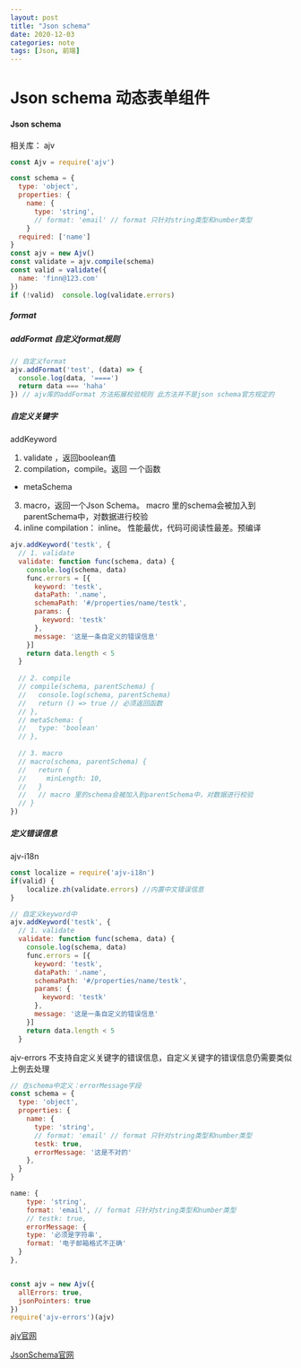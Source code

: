 ```yaml
---
layout: post
title: "Json schema"
date: 2020-12-03
categories: note
tags: [Json, 前端]
---
```

# Json schema 动态表单组件

#### Json schema

相关库： ajv

```javascript
const Ajv = require('ajv')

const schema = {
  type: 'object',
  properties: {
    name: {
      type: 'string',
      // format: 'email' // format 只针对string类型和number类型
    }
  required: ['name']
}
const ajv = new Ajv()
const validate = ajv.compile(schema)
const valid = validate({
  name: 'finn@123.com'
})
if (!valid)  console.log(validate.errors)
```



##### format

##### addFormat 自定义format规则

```javascript
// 自定义format
ajv.addFormat('test', (data) => {
  console.log(data, '====')
  return data === 'haha'
}) // ajv库的addFormat 方法拓展校验规则 此方法并不是json schema官方规定的
```



##### 自定义关键字

addKeyword

1. validate ，返回boolean值
2. compilation，compile。返回 一个函数
  - metaSchema
3. macro，返回一个Json Schema。 macro 里的schema会被加入到parentSchema中，对数据进行校验
4. inline compilation： inline。 性能最优，代码可阅读性最差。预编译

```javascript
ajv.addKeyword('testk', {
  // 1. validate
  validate: function func(schema, data) {
    console.log(schema, data)
    func.errors = [{
      keyword: 'testk',
      dataPath: '.name',
      schemaPath: '#/properties/name/testk',
      params: {
        keyword: 'testk'
      },
      message: '这是一条自定义的错误信息'
    }]
    return data.length < 5
  }
    
  // 2. compile
  // compile(schema, parentSchema) {
  //   console.log(schema, parentSchema)
  //   return () => true // 必须返回函数
  // },
  // metaSchema: {
  //   type: 'boolean'
  // },
 
  // 3. macro
  // macro(schema, parentSchema) {
  //   return {
  //     minLength: 10,
  //   }
  //   // macro 里的schema会被加入到parentSchema中，对数据进行校验
  // }
})
```



##### 定义错误信息

ajv-i18n

```javascript
const localize = require('ajv-i18n')
if(valid) {
    localize.zh(validate.errors) //内置中文错误信息      
}

// 自定义keyword中
ajv.addKeyword('testk', {
  // 1. validate
  validate: function func(schema, data) {
    console.log(schema, data)
    func.errors = [{
      keyword: 'testk',
      dataPath: '.name',
      schemaPath: '#/properties/name/testk',
      params: {
        keyword: 'testk'
      },
      message: '这是一条自定义的错误信息'
    }]
    return data.length < 5
  }
```

ajv-errors  不支持自定义关键字的错误信息，自定义关键字的错误信息仍需要类似上例去处理

```javascript
// 在schema中定义：errorMessage字段
const schema = {
  type: 'object',
  properties: {
    name: {
      type: 'string',
      // format: 'email' // format 只针对string类型和number类型
      testk: true,
      errorMessage: '这是不对的'
    },
  }
}

name: {
    type: 'string',
    format: 'email', // format 只针对string类型和number类型
    // testk: true,
    errorMessage: {
    type: '必须是字符串',
    format: '电子邮箱格式不正确'
  }
},


const ajv = new Ajv({
  allErrors: true,
  jsonPointers: true
})
require('ajv-errors')(ajv)
```

[ajv官网](https://ajv.js.org/)

[JsonSchema官网](http://json-schema.org/specification.html)

